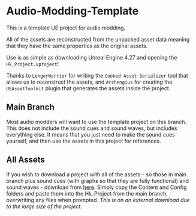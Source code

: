 # Audio-Modding-Template
This is a template UE project for audio modding. 

All of the assets are reconstructed from the unpacked asset data meaning that they have the same properties as the original assets. 

Use is as simple as downloading Unreal Engine 4.27 and opening the `Hk_Project.uproject`!

Thanks to `LongerWarrior` for writing the `Cooked Asset Serializer` tool that allows us to reconstruct the assets, and `Archengius` for creating the `UEAssetToolkit` plugin that generates the assets inside the project.

## Main Branch
Most audio modders will want to use the template project on this branch. This does not include the sound cues and sound waves, but includes everything else. It means that you just need to make the sound cues yourself, and then use the assets in this project for references.

## All Assets
If you wish to download a project with all of the assets - so those in main branch plus sound cues (with graphs so that they are fully functional) and sound waves - download from [here](https://mega.nz/file/02wWjbhI#LvYTd0pI10iZS2cDRwlPtw4yw2jbYAM0UaQDaR0nYeA). Simply copy the Content and Config folders and paste them into the Hk_Project from the main branch, overwriting any files when prompted. *This is on an external download due to the large size of the project.*